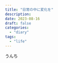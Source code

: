 ```yaml
---
title: "日常の中に変化を"
description:
date: 2023-08-16
draft: false
categories:
  - "diary"
tags:
  - "life"
---
```


うんち
